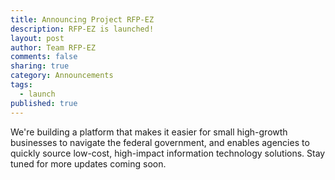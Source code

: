 ```yaml
---
title: Announcing Project RFP-EZ
description: RFP-EZ is launched!
layout: post
author: Team RFP-EZ
comments: false
sharing: true
category: Announcements
tags:
  - launch
published: true
---
```


We're building a platform that makes it easier for small high-growth businesses to navigate the federal government, and enables agencies to quickly source low-cost, high-impact information technology solutions. Stay tuned for more updates coming soon.